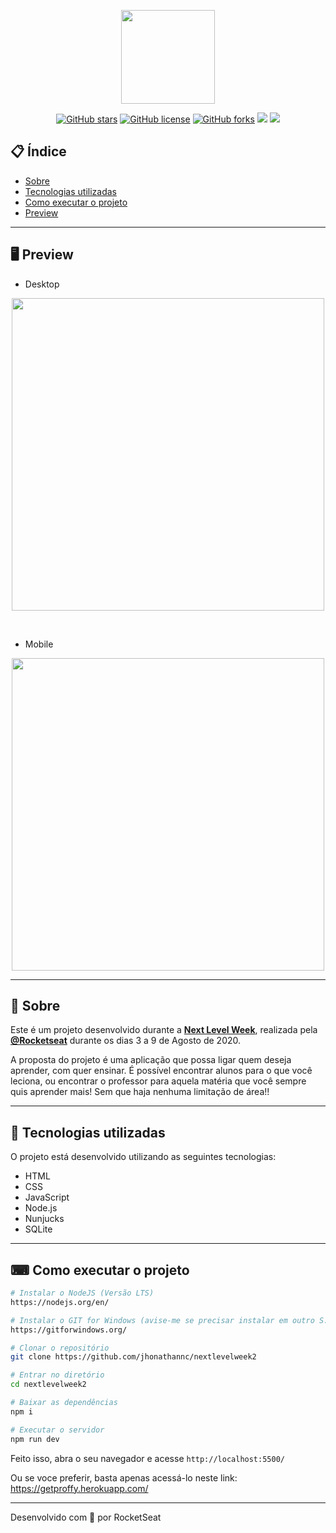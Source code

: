 <p align="center">
  <img src="https://ik.imagekit.io/capitao/Proffy/nlw2_6d7PvlHZ5.svg" width="150" >
</p>

<div align="center">

[![GitHub stars](https://img.shields.io/github/stars/jhonathannc/nextlevelweek2?color=orange)](https://github.com/jhonathannc/nextlevelweek2/stargazers)<space> <space>[![GitHub license](https://img.shields.io/github/license/jhonathannc/nextlevelweek2?color=darkgreen)](https://github.com/jhonathannc/nextlevelweek2/blob/master/LICENSE)<space> <space>[![GitHub forks](https://img.shields.io/github/forks/jhonathannc/nextlevelweek2)](https://github.com/jhonathannc/nextlevelweek2/network)<space> <space> ![](https://img.shields.io/github/repo-size/jhonathannc/nextlevelweek2)<space> <space> ![](https://img.shields.io/github/downloads/jhonathannc/nextlevelweek2/total)

</div>

## 📋 Índice

- [Sobre](#-Sobre)
- [Tecnologias utilizadas](#-Tecnologias-utilizadas)
- [Como executar o projeto](#-Como-executar-o-projeto)
- [Preview](#-Preview)

---

## 🖥 Preview 
- Desktop
<p align="center">
  <img src="https://ik.imagekit.io/capitao/Proffy/final_1596781937_urgAUoPC-.jpg" width="500" >
</p>
<br>

- Mobile
<p align="center">
  <img src="https://i.ibb.co/W50kHDg/mobile.png" width="500" >
</p>

---

## 📖 Sobre 

Este é um projeto desenvolvido durante a **[Next Level Week](https://nextlevelweek.com/)**, realizada pela **[@Rocketseat](https://github.com/Rocketseat)** durante os dias 3 a 9 de Agosto de 2020.

A proposta do projeto é uma aplicação que possa ligar quem deseja aprender, com quer ensinar. É possível encontrar alunos para o que você leciona, ou encontrar o professor para aquela matéria que você sempre quis aprender mais! Sem que haja nenhuma limitação de área!! 

--- 

## 🚀 Tecnologias utilizadas

O projeto está desenvolvido utilizando as seguintes tecnologias:

- HTML
- CSS
- JavaScript
- Node.js 
- Nunjucks 
- SQLite 

--- 

## ⌨ Como executar o projeto

```bash
# Instalar o NodeJS (Versão LTS)
https://nodejs.org/en/

# Instalar o GIT for Windows (avise-me se precisar instalar em outro S.O)
https://gitforwindows.org/

# Clonar o repositório
git clone https://github.com/jhonathannc/nextlevelweek2

# Entrar no diretório
cd nextlevelweek2

# Baixar as dependências
npm i

# Executar o servidor
npm run dev
```

Feito isso, abra o seu navegador e acesse `http://localhost:5500/`

Ou se voce preferir, basta apenas acessá-lo neste link: https://getproffy.herokuapp.com/

---


Desenvolvido com 💜 por RocketSeat
